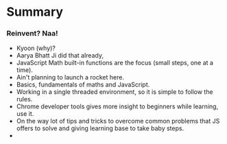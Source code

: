 # Summary

### Reinvent? Naa!

* Kyoon (why)?
* Aarya Bhatt Ji did that already,
* JavaScript Math built-in functions are the focus (small steps, one at a time).
* Ain't planning to launch a rocket here.
* Basics, fundamentals of maths and JavaScript.
* Working in a single threaded environment, so it is simple to follow the rules.
* Chrome developer tools gives more insight to beginners while learning, use it. 
* On the way lot of tips and tricks to overcome common problems that JS offers to solve and giving learning base to take baby steps.
* 
